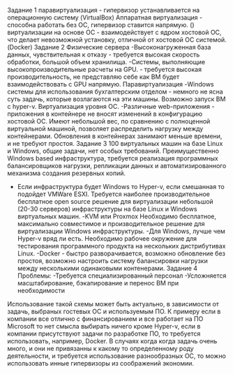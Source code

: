 Задание 1
паравиртуализация - гипервизор устанавливается на операционную систему (VirtualBox)
Аппаратная виртуализация - способна работать без ОС, гипервизор ставится напрямую. ()
виртуализации на основе ОС - взаимодействует с ядром хостовой ОС, что делает невозможной установку, отличной от хостовой ОС системой. (Docker)
Задание 2
Физические сервера
  -Высоконагруженная база данных, чувствительная к отказу - требуется высокая скорость обработки, большой объем хранилища. 
  -Системы, выполняющие высокопроизводительные расчеты на GPU. - требуется высокая производительность, не представляю себе как ВМ будет взаимодействовать с GPU
  напрямую.
Паравиртуализация
  -Windows системы для использования бухгалтерским отделом - немного не ясна суть задачь, которые возлагаются на эти машины. Возможно запуск ВМ с hyper-v.
Виртуализация уровня ОС.
  -Различные web-приложения - приложения в контейнере не вносят изменений в конфигурацию хостовой ОС. Имеют небольшой вес, по сравнению с полноценной виртуальной
  машиной, позволяет распределить нагрузку между контейнерами. Обновления в контейнерах занимают меньше времени, и не требуют простоя.
Задание 3
100 виртуальных машин на базе Linux и Windows, общие задачи, нет особых требований. Преимущественно Windows based инфраструктура, требуется реализация программных балансировщиков нагрузки, репликации данных и автоматизированного механизма создания резервных копий.
  - Если инфраструктура будет Windows то Hyper-v, если смешанная то подойдет VMWare ESXI. 
Требуется наиболее производительное бесплатное open source решение для виртуализации небольшой (20-30 серверов) инфраструктуры на базе Linux и Windows виртуальных машин.
  -KVM или Proxmox
Необходимо бесплатное, максимально совместимое и производительное решение для виртуализации Windows инфраструктуры.
  -Для Windows, лучше чем Hyper-v вряд ли есть.
Необходимо рабочее окружение для тестирования программного продукта на нескольких дистрибутивах Linux.
 -Docker - быстро разворачивается, возможно обновление без простоя, возможно настроить систему балансировки нагрузки между несколькими одинаковыми контенерами. 
Задание 4
  Проблемы:
-Требуется специализированный персонал
-Усложняется масштабирование, бэкапирование и перенос ВМ при необходимости

Использование такой схемы может быть актуально, в зависимости от задачь, выбраных гостевых ОС и используемым ПО.
К примеру если в компании все отлично с финансированием и все работает на ПО Microsoft то нет смысла выбирать ничего кроме Hyper-v, если в компании присутствуют задачи по разработке ПО, то требуется использовать, например, Docker. В случаях когда когда задачь очень много, и они не привязанны к какому то определенному роду деятельности, и требуется использование разнообразных ОС, то можно использовать инные гипервизоры из соображений экономии.
